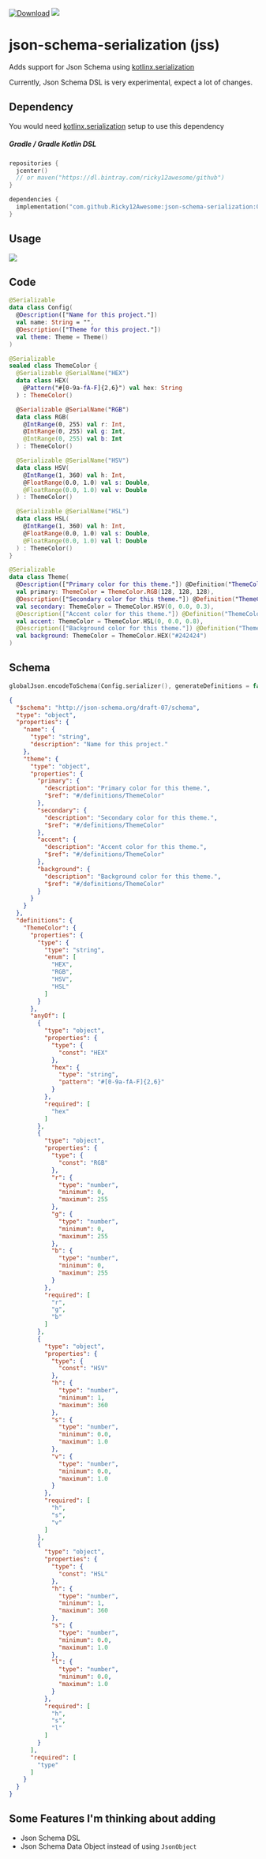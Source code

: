 [![Download](https://api.bintray.com/packages/ricky12awesome/github/json-schema-serialization/images/download.svg)](https://bintray.com/ricky12awesome/github/json-schema-serialization/_latestVersion)
[![](https://jitpack.io/v/Ricky12Awesome/json-schema-serialization.svg)](https://jitpack.io/#Ricky12Awesome/json-schema-serialization)

# json-schema-serialization (jss)
Adds support for Json Schema using [kotlinx.serialization](https://github.com/Kotlin/kotlinx.serialization)

Currently, Json Schema DSL is very experimental, expect a lot of changes.

Dependency
----------
You would need [kotlinx.serialization](https://github.com/Kotlin/kotlinx.serialization) setup to use this dependency
##### Gradle / Gradle Kotlin DSL

```kotlin
repositories {
  jcenter()  
  // or maven("https://dl.bintray.com/ricky12awesome/github")
}

dependencies {
  implementation("com.github.Ricky12Awesome:json-schema-serialization:0.6.6")
}
```

Usage
-----
![](https://i.imgur.com/PwPEMAw.gif)

Code
----
```kotlin
@Serializable
data class Config(
  @Description(["Name for this project."])
  val name: String = "",
  @Description(["Theme for this project."])
  val theme: Theme = Theme()
)

@Serializable
sealed class ThemeColor {
  @Serializable @SerialName("HEX")
  data class HEX(
    @Pattern("#[0-9a-fA-F]{2,6}") val hex: String
  ) : ThemeColor()

  @Serializable @SerialName("RGB")
  data class RGB(
    @IntRange(0, 255) val r: Int,
    @IntRange(0, 255) val g: Int,
    @IntRange(0, 255) val b: Int
  ) : ThemeColor()

  @Serializable @SerialName("HSV")
  data class HSV(
    @IntRange(1, 360) val h: Int,
    @FloatRange(0.0, 1.0) val s: Double,
    @FloatRange(0.0, 1.0) val v: Double
  ) : ThemeColor()

  @Serializable @SerialName("HSL")
  data class HSL(
    @IntRange(1, 360) val h: Int,
    @FloatRange(0.0, 1.0) val s: Double,
    @FloatRange(0.0, 1.0) val l: Double
  ) : ThemeColor()
}

@Serializable
data class Theme(
  @Description(["Primary color for this theme."]) @Definition("ThemeColor")
  val primary: ThemeColor = ThemeColor.RGB(128, 128, 128),
  @Description(["Secondary color for this theme."]) @Definition("ThemeColor")
  val secondary: ThemeColor = ThemeColor.HSV(0, 0.0, 0.3),
  @Description(["Accent color for this theme."]) @Definition("ThemeColor")
  val accent: ThemeColor = ThemeColor.HSL(0, 0.0, 0.8),
  @Description(["Background color for this theme."]) @Definition("ThemeColor")
  val background: ThemeColor = ThemeColor.HEX("#242424")
)
```
Schema
------
```kotlin
globalJson.encodeToSchema(Config.serializer(), generateDefinitions = false)
```
```json
{
  "$schema": "http://json-schema.org/draft-07/schema",
  "type": "object",
  "properties": {
    "name": {
      "type": "string",
      "description": "Name for this project."
    },
    "theme": {
      "type": "object",
      "properties": {
        "primary": {
          "description": "Primary color for this theme.",
          "$ref": "#/definitions/ThemeColor"
        },
        "secondary": {
          "description": "Secondary color for this theme.",
          "$ref": "#/definitions/ThemeColor"
        },
        "accent": {
          "description": "Accent color for this theme.",
          "$ref": "#/definitions/ThemeColor"
        },
        "background": {
          "description": "Background color for this theme.",
          "$ref": "#/definitions/ThemeColor"
        }
      }
    }
  },
  "definitions": {
    "ThemeColor": {
      "properties": {
        "type": {
          "type": "string",
          "enum": [
            "HEX",
            "RGB",
            "HSV",
            "HSL"
          ]
        }
      },
      "anyOf": [
        {
          "type": "object",
          "properties": {
            "type": {
              "const": "HEX"
            },
            "hex": {
              "type": "string",
              "pattern": "#[0-9a-fA-F]{2,6}"
            }
          },
          "required": [
            "hex"
          ]
        },
        {
          "type": "object",
          "properties": {
            "type": {
              "const": "RGB"
            },
            "r": {
              "type": "number",
              "minimum": 0,
              "maximum": 255
            },
            "g": {
              "type": "number",
              "minimum": 0,
              "maximum": 255
            },
            "b": {
              "type": "number",
              "minimum": 0,
              "maximum": 255
            }
          },
          "required": [
            "r",
            "g",
            "b"
          ]
        },
        {
          "type": "object",
          "properties": {
            "type": {
              "const": "HSV"
            },
            "h": {
              "type": "number",
              "minimum": 1,
              "maximum": 360
            },
            "s": {
              "type": "number",
              "minimum": 0.0,
              "maximum": 1.0
            },
            "v": {
              "type": "number",
              "minimum": 0.0,
              "maximum": 1.0
            }
          },
          "required": [
            "h",
            "s",
            "v"
          ]
        },
        {
          "type": "object",
          "properties": {
            "type": {
              "const": "HSL"
            },
            "h": {
              "type": "number",
              "minimum": 1,
              "maximum": 360
            },
            "s": {
              "type": "number",
              "minimum": 0.0,
              "maximum": 1.0
            },
            "l": {
              "type": "number",
              "minimum": 0.0,
              "maximum": 1.0
            }
          },
          "required": [
            "h",
            "s",
            "l"
          ]
        }
      ],
      "required": [
        "type"
      ]
    }
  }
}
```

Some Features I'm thinking about adding
---------------------------------------

- Json Schema DSL
- Json Schema Data Object instead of using `JsonObject`

